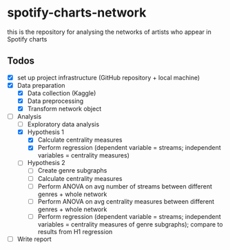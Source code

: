 # spotify-charts-network
this is the repository for analysing the networks of artists who appear in Spotify charts

## Todos
- [x] set up project infrastructure (GitHub repository + local machine)
- [x] Data preparation
  - [x] Data collection (Kaggle)
  - [x] Data preprocessing
  - [x] Transform network object
- [ ] Analysis
  - [ ] Exploratory data analysis
  - [x] Hypothesis 1
    - [x] Calculate centrality measures
    - [x] Perform regression (dependent variable = streams; independent variables = centrality measures)
  - [ ] Hypothesis 2
    - [ ] Create genre subgraphs
    - [ ] Calculate centrality measures
    - [ ] Perform ANOVA on avg number of streams between different genres + whole network
    - [ ] Perform ANOVA on avg centrality measures between different genres + whole network
    - [ ] Perform regression (dependent variable = streams; independent variables = centrality measures of genre subgraphs); compare to results from H1 regression
- [ ] Write report
